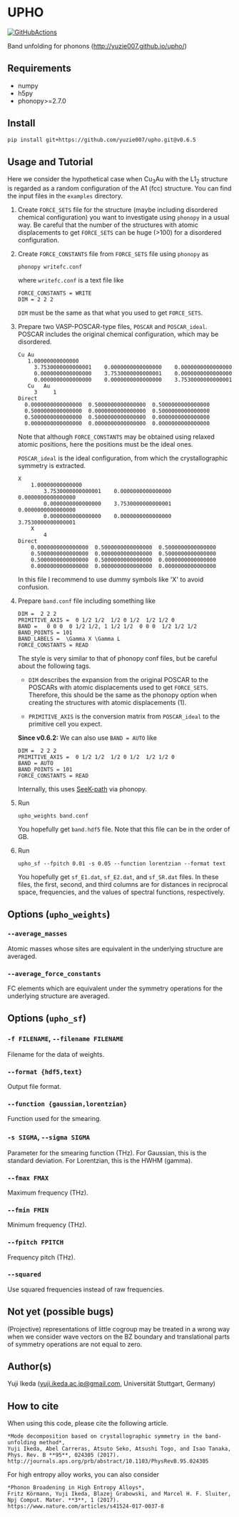 # UPHO

[![GitHubActions](https://github.com/yuzie007/upho/actions/workflows/tests.yml/badge.svg)](https://github.com/yuzie007/upho/actions?query=workflow%3ATests)

Band unfolding for phonons (http://yuzie007.github.io/upho/)

## Requirements

- numpy
- h5py
- phonopy>=2.7.0

## Install

```bash
pip install git+https://github.com/yuzie007/upho.git@v0.6.5
```

## Usage and Tutorial

Here we consider the hypothetical case when Cu<sub>3</sub>Au with the L1<sub>2</sub> structure is regarded as a random configuration of the A1 (fcc) structure. You can find the input files in the `examples` directory.

1.  Create `FORCE_SETS` file for the structure (maybe including disordered chemical configuration)
    you want to investigate using ``phonopy`` in a usual way.
    Be careful that the number of the structures with atomic displacements to get `FORCE_SETS` can be huge (>100)
    for a disordered configuration.

2.  Create `FORCE_CONSTANTS` file from `FORCE_SETS` file using `phonopy` as
    ```
    phonopy writefc.conf
    ```
    where `writefc.conf` is a text file like
    ```
    FORCE_CONSTANTS = WRITE
    DIM = 2 2 2
    ```
    ``DIM`` must be the same as that what you used to get `FORCE_SETS`.

3.  Prepare two VASP-POSCAR-type files, `POSCAR` and `POSCAR_ideal`.
    POSCAR includes the original chemical configuration, which may be disordered.
    ```
    Cu Au
       1.00000000000000
         3.7530000000000001    0.0000000000000000    0.0000000000000000
         0.0000000000000000    3.7530000000000001    0.0000000000000000
         0.0000000000000000    0.0000000000000000    3.7530000000000001
       Cu   Au
         3     1
    Direct
      0.0000000000000000  0.5000000000000000  0.5000000000000000
      0.5000000000000000  0.0000000000000000  0.5000000000000000
      0.5000000000000000  0.5000000000000000  0.0000000000000000
      0.0000000000000000  0.0000000000000000  0.0000000000000000
    ```
    Note that although `FORCE_CONSTANTS` may be obtained using relaxed atomic positions,
    here the positions must be the ideal ones.

    `POSCAR_ideal` is the ideal configuration, from which the crystallographic symmetry is extracted.
    ```
    X
        1.00000000000000
            3.7530000000000001    0.0000000000000000    0.0000000000000000
            0.0000000000000000    3.7530000000000001    0.0000000000000000
            0.0000000000000000    0.0000000000000000    3.7530000000000001
        X
            4
    Direct
        0.0000000000000000  0.5000000000000000  0.5000000000000000
        0.5000000000000000  0.0000000000000000  0.5000000000000000
        0.5000000000000000  0.5000000000000000  0.0000000000000000
        0.0000000000000000  0.0000000000000000  0.0000000000000000
    ```
    In this file I recommend to  use dummy symbols like 'X' to avoid confusion.

4.  Prepare ``band.conf`` file including something like
    ```
    DIM =  2 2 2
    PRIMITIVE_AXIS =  0 1/2 1/2  1/2 0 1/2  1/2 1/2 0
    BAND =   0 0 0  0 1/2 1/2, 1 1/2 1/2  0 0 0  1/2 1/2 1/2
    BAND_POINTS = 101
    BAND_LABELS =  \Gamma X \Gamma L
    FORCE_CONSTANTS = READ
    ```
    The style is very similar to that of phonopy conf files, but be careful about the following tags.

    - `DIM` describes the expansion from the original POSCAR to the POSCARs with atomic displacements used to get `FORCE_SETS`.
    Therefore, this should be the same as the phonopy option when creating the structures with atomic displacements (1).

    - `PRIMITIVE_AXIS` is the conversion matrix from `POSCAR_ideal` to the primitive cell you expect.

    **Since v0.6.2:** We can also use `BAND = AUTO` like
    ```
    DIM =  2 2 2
    PRIMITIVE_AXIS =  0 1/2 1/2  1/2 0 1/2  1/2 1/2 0
    BAND = AUTO
    BAND_POINTS = 101
    FORCE_CONSTANTS = READ
    ```
    Internally, this uses [SeeK-path](https://seekpath.readthedocs.io/en/latest/) via phonopy.

4.  Run
    ```
    upho_weights band.conf
    ```
    You hopefully get `band.hdf5` file. Note that this file can be in the order of GB.

5.  Run
    ```
    upho_sf --fpitch 0.01 -s 0.05 --function lorentzian --format text
    ```
    You hopefully get `sf_E1.dat`, `sf_E2.dat`, and `sf_SR.dat` files.
    In these files, the first, second, and third columns are
    for distances in reciprocal space, frequencies,
    and the values of spectral functions, respectively.

## Options (`upho_weights`)

### `--average_masses`

Atomic masses whose sites are equivalent in the underlying structure
are averaged.

### `--average_force_constants`

FC elements which are equivalent under the symmetry operations
for the underlying structure are averaged.

## Options (`upho_sf`)

### `-f FILENAME`, `--filename FILENAME`

Filename for the data of weights.

### `--format {hdf5,text}`

Output file format.

### `--function {gaussian,lorentzian}`

Function used for the smearing.

### `-s SIGMA`, `--sigma SIGMA`

Parameter for the smearing function (THz).
For Gaussian, this is the standard deviation.
For Lorentzian, this is the HWHM (gamma).

### `--fmax FMAX`

Maximum frequency (THz).

### `--fmin FMIN`

Minimum frequency (THz).

### `--fpitch FPITCH`

Frequency pitch (THz).

### `--squared`

Use squared frequencies instead of raw frequencies.

## Not yet (possible bugs)

(Projective) representations of little cogroup may be treated in a wrong way
when we consider wave vectors on the BZ boundary and translational parts of
symmetry operations are not equal to zero.

## Author(s)

Yuji Ikeda (yuji.ikeda.ac.jp@gmail.com, Universität Stuttgart, Germany)

## How to cite

When using this code, please cite the following article.

    *Mode decomposition based on crystallographic symmetry in the band-unfolding method*,
    Yuji Ikeda, Abel Carreras, Atsuto Seko, Atsushi Togo, and Isao Tanaka,
    Phys. Rev. B **95**, 024305 (2017).
    http://journals.aps.org/prb/abstract/10.1103/PhysRevB.95.024305

For high entropy alloy works, you can also consider

    *Phonon Broadening in High Entropy Alloys*,
    Fritz Körmann, Yuji Ikeda, Blazej Grabowski, and Marcel H. F. Sluiter,
    Npj Comput. Mater. **3**, 1 (2017).
    https://www.nature.com/articles/s41524-017-0037-8
